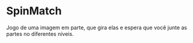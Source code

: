 # SpinMatch
Jogo de uma imagem em parte, que gira elas e espera que você junte as partes no diferentes níveis.
